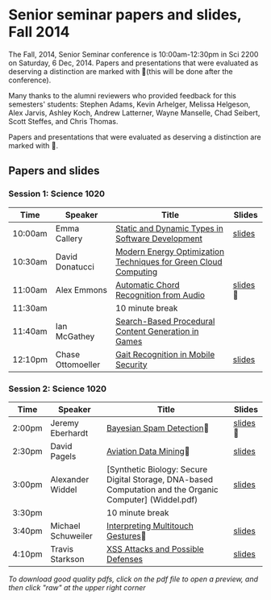 # Senior seminar papers and slides, Fall 2014

The Fall, 2014, Senior Seminar conference is 10:00am-12:30pm in Sci 2200 on Saturday, 6 Dec, 2014.
 Papers and presentations that were evaluated as deserving a distinction are marked with 🌟(this will be done after the conference). 

Many thanks to the alumni reviewers who provided feedback for this semesters' students: Stephen Adams, Kevin Arhelger, Melissa Helgeson, Alex Jarvis, Ashley Koch, Andrew Latterner, Wayne Manselle, Chad Seibert, Scott Steffes, and Chris Thomas.

Papers and presentations that were evaluated as deserving a distinction are marked with 🌟. 

## Papers and slides

### Session 1: Science 1020

| Time | Speaker  | Title       | Slides  |
| -----|----------|-------------|---------|
| 10:00am | Emma Callery | [Static and Dynamic Types in Software Development](Callery.pdf) | [slides](Calleryslides.pdf) |
| 10:30am | David Donatucci  | [Modern Energy Optimization Techniques for Green Cloud Computing ](Donatucci.pdf) |
| 11:00am | Alex Emmons  | [Automatic Chord Recognition from Audio](Emmons.pdf) | [slides](Emmonsslides.pdf) 🌟|
| 11:30am | | 10 minute break 
| 11:40am | Ian McGathey  | [Search-Based Procedural Content Generation in Games](McGathey.pdf) | 
| 12:10pm | Chase Ottomoeller  | [Gait Recognition in Mobile Security](Ottomoeller.pdf) | [slides](Ottomoellerslides.pdf) |

### Session 2: Science 1020

| Time | Speaker  | Title       | Slides  |
| -----|----------|-------------|---------|
| 2:00pm | Jeremy Eberhardt  | [ Bayesian Spam Detection](Eberhardt.pdf)🌟 | [slides](Eberhardtslides.pdf) 🌟|
| 2:30pm| David Pagels  | [ Aviation Data Mining](Pagels.pdf)🌟 | [slides](Pagelsslides.pdf) |
| 3:00pm | Alexander Widdel |  	[Synthetic Biology: Secure Digital Storage, DNA-based Computation and the Organic Computer] (Widdel.pdf)| [slides](Widdelslides.pdf) |
| 3:30pm | | 10 minute break
| 3:40pm |Michael Schuweiler  | [ Interpreting Multitouch Gestures](Schuweiler.pdf)🌟 | [slides](Schuweilerslides.pdf) |
| 4:10pm |Travis Starkson | [XSS Attacks and Possible Defenses](Starkson.pdf) | [slides](Starksonslides.pdf) |

*To download good quality pdfs, click on the pdf file to open a preview, and then click "raw" at the upper right corner*
